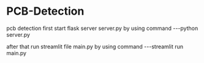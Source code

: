 # PCB-Detection
pcb detection
first start flask server server.py by using command
---python server.py

after that 
run streamlit file main.py by using command
---streamlit run main.py

